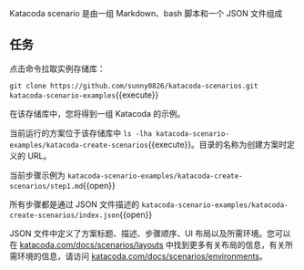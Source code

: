 Katacoda scenario 是由一组 Markdown、bash 脚本和一个 JSON 文件组成

## 任务

点击命令拉取实例存储库：

`git clone https://github.com/sunny0826/katacoda-scenarios.git katacoda-scenario-examples`{{execute}}

在该存储库中，您将得到一组 Katacoda 的示例。

当前运行的方案位于该存储库中 `ls -lha katacoda-scenario-examples/katacoda-create-scenarios`{{execute}}。目录的名称为创建方案时定义的 URL。

当前步骤示例为 `katacoda-scenario-examples/katacoda-create-scenarios/step1.md`{{open}}

所有步骤都是通过 JSON 文件描述的 `katacoda-scenario-examples/katacoda-create-scenarios/index.json`{{open}}

JSON 文件中定义了方案标题、描述、步骤顺序、UI 布局以及所需环境。您可以在 [katacoda.com/docs/scenarios/layouts](https://katacoda.com/docs/scenarios/layouts) 中找到更多有关布局的信息，有关所需环境的信息，请访问 [katacoda.com/docs/scenarios/environments](https://katacoda.com/docs/scenarios/environments)。
